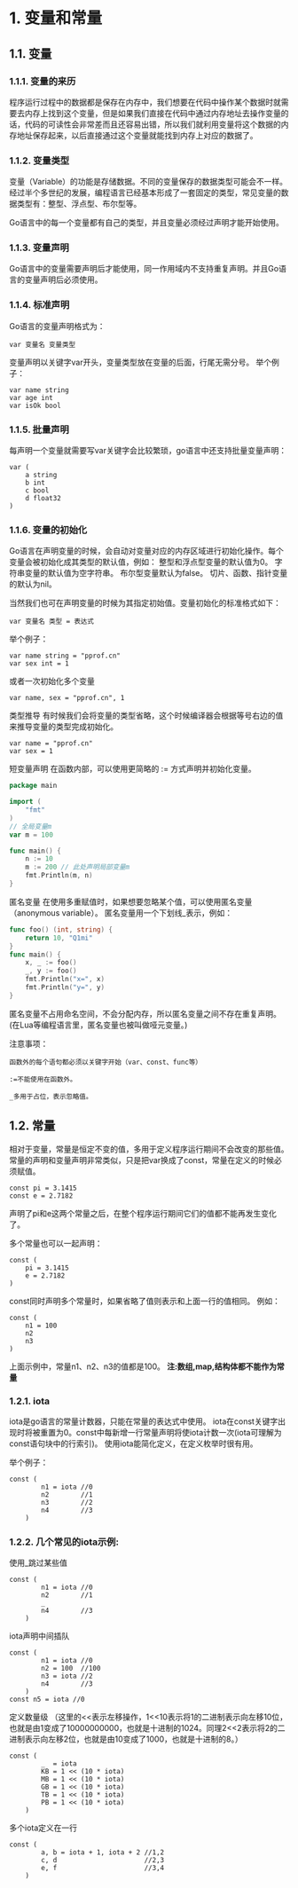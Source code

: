 # 1. 变量和常量
## 1.1. 变量
### 1.1.1. 变量的来历
程序运行过程中的数据都是保存在内存中，我们想要在代码中操作某个数据时就需要去内存上找到这个变量，但是如果我们直接在代码中通过内存地址去操作变量的话，代码的可读性会非常差而且还容易出错，所以我们就利用变量将这个数据的内存地址保存起来，以后直接通过这个变量就能找到内存上对应的数据了。

### 1.1.2. 变量类型
变量（Variable）的功能是存储数据。不同的变量保存的数据类型可能会不一样。经过半个多世纪的发展，编程语言已经基本形成了一套固定的类型，常见变量的数据类型有：整型、浮点型、布尔型等。

Go语言中的每一个变量都有自己的类型，并且变量必须经过声明才能开始使用。

### 1.1.3. 变量声明
Go语言中的变量需要声明后才能使用，同一作用域内不支持重复声明。并且Go语言的变量声明后必须使用。

### 1.1.4. 标准声明
Go语言的变量声明格式为：

    var 变量名 变量类型
变量声明以关键字var开头，变量类型放在变量的后面，行尾无需分号。 举个例子：

    var name string
    var age int
    var isOk bool
### 1.1.5. 批量声明
每声明一个变量就需要写var关键字会比较繁琐，go语言中还支持批量变量声明：

    var (
        a string
        b int
        c bool
        d float32
    )
### 1.1.6. 变量的初始化
Go语言在声明变量的时候，会自动对变量对应的内存区域进行初始化操作。每个变量会被初始化成其类型的默认值，例如： 整型和浮点型变量的默认值为0。 字符串变量的默认值为空字符串。 布尔型变量默认为false。 切片、函数、指针变量的默认为nil。

当然我们也可在声明变量的时候为其指定初始值。变量初始化的标准格式如下：

    var 变量名 类型 = 表达式
举个例子：

    var name string = "pprof.cn"
    var sex int = 1
或者一次初始化多个变量

    var name, sex = "pprof.cn", 1
类型推导
有时候我们会将变量的类型省略，这个时候编译器会根据等号右边的值来推导变量的类型完成初始化。

    var name = "pprof.cn"
    var sex = 1
短变量声明
在函数内部，可以使用更简略的 := 方式声明并初始化变量。
```go 
package main

import (
    "fmt"
)
// 全局变量m
var m = 100

func main() {
    n := 10
    m := 200 // 此处声明局部变量m
    fmt.Println(m, n)
}
```
匿名变量
在使用多重赋值时，如果想要忽略某个值，可以使用匿名变量（anonymous variable）。 匿名变量用一个下划线_表示，例如：
```go 
func foo() (int, string) {
    return 10, "Q1mi"
}
func main() {
    x, _ := foo()
    _, y := foo()
    fmt.Println("x=", x)
    fmt.Println("y=", y)
}
```
匿名变量不占用命名空间，不会分配内存，所以匿名变量之间不存在重复声明。 (在Lua等编程语言里，匿名变量也被叫做哑元变量。)

注意事项：

    函数外的每个语句都必须以关键字开始（var、const、func等）

    :=不能使用在函数外。

    _多用于占位，表示忽略值。
## 1.2. 常量
相对于变量，常量是恒定不变的值，多用于定义程序运行期间不会改变的那些值。 常量的声明和变量声明非常类似，只是把var换成了const，常量在定义的时候必须赋值。

    const pi = 3.1415
    const e = 2.7182
声明了pi和e这两个常量之后，在整个程序运行期间它们的值都不能再发生变化了。

多个常量也可以一起声明：

    const (
        pi = 3.1415
        e = 2.7182
    )
const同时声明多个常量时，如果省略了值则表示和上面一行的值相同。 例如：

    const (
        n1 = 100
        n2
        n3
    )
上面示例中，常量n1、n2、n3的值都是100。
**注:数组,map,结构体都不能作为常量**

### 1.2.1. iota
iota是go语言的常量计数器，只能在常量的表达式中使用。 iota在const关键字出现时将被重置为0。const中每新增一行常量声明将使iota计数一次(iota可理解为const语句块中的行索引)。 使用iota能简化定义，在定义枚举时很有用。

举个例子：

    const (
            n1 = iota //0
            n2        //1
            n3        //2
            n4        //3
        )
### 1.2.2. 几个常见的iota示例:
使用_跳过某些值

    const (
            n1 = iota //0
            n2        //1
            _
            n4        //3
        )
iota声明中间插队

    const (
            n1 = iota //0
            n2 = 100  //100
            n3 = iota //2
            n4        //3
        )
    const n5 = iota //0
定义数量级 （这里的<<表示左移操作，1<<10表示将1的二进制表示向左移10位，也就是由1变成了10000000000，也就是十进制的1024。同理2<<2表示将2的二进制表示向左移2位，也就是由10变成了1000，也就是十进制的8。）

    const (
            _  = iota
            KB = 1 << (10 * iota)
            MB = 1 << (10 * iota)
            GB = 1 << (10 * iota)
            TB = 1 << (10 * iota)
            PB = 1 << (10 * iota)
        )
多个iota定义在一行

    const (
            a, b = iota + 1, iota + 2 //1,2
            c, d                      //2,3
            e, f                      //3,4
        )